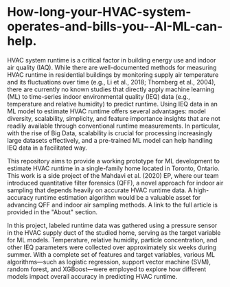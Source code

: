 # How-long-your-HVAC-system-operates-and-bills-you--AI-ML-can-help.

HVAC system runtime is a critical factor in building energy use and indoor air quality (IAQ). While there are well-documented methods for measuring HVAC runtime in residential buildings by monitoring supply air temperature and its fluctuations over time (e.g., Li et al., 2018; Thornberg et al., 2004), there are currently no known studies that directly apply machine learning (ML) to time-series indoor environmental quality (IEQ) data (e.g., temperature and relative humidity) to predict runtime. Using IEQ data in an ML model to estimate HVAC runtime offers several advantages: model diversity, scalability, simplicity, and feature importance insights that are not readily available through conventional runtime measurements. In particular, with the rise of Big Data, scalability is crucial for processing increasingly large datasets effectively, and a pre-trained ML model can help handling IEQ data in a facilitated way.

This repository aims to provide a working prototype for ML development to estimate HVAC runtime in a single-family home located in Toronto, Ontario. This work is a side project of the Mahdavi et al. (2020) EP, where our team introduced quantitative filter forensics (QFF), a novel approach for indoor air sampling that depends heavily on accurate HVAC runtime data. A high-accuracy runtime estimation algorithm would be a valuable asset for advancing QFF and indoor air sampling methods. A link to the full article is provided in the "About" section.

In this project, labeled runtime data was gathered using a pressure sensor in the HVAC supply duct of the studied home, serving as the target variable for ML models. Temperature, relative humidity, particle concentration, and other IEQ parameters were collected over approximately six weeks during summer. With a complete set of features and target variables, various ML algorithms—such as logistic regression, support vector machine (SVM), random forest, and XGBoost—were employed to explore how different models impact overall accuracy in predicting HVAC runtime.
